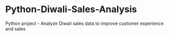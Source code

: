# Python-Diwali-Sales-Analysis

Python project - Analyze Diwali sales data to improve customer experience and sales
